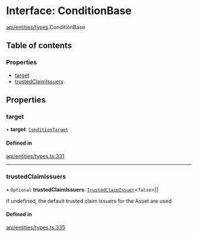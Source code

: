 # Interface: ConditionBase

[api/entities/types](../wiki/api.entities.types).ConditionBase

## Table of contents

### Properties

- [target](../wiki/api.entities.types.ConditionBase#target)
- [trustedClaimIssuers](../wiki/api.entities.types.ConditionBase#trustedclaimissuers)

## Properties

### target

• **target**: [`ConditionTarget`](../wiki/api.entities.types.ConditionTarget)

#### Defined in

[api/entities/types.ts:331](https://github.com/PolymeshAssociation/polymesh-sdk/blob/88db4a91/src/api/entities/types.ts#L331)

___

### trustedClaimIssuers

• `Optional` **trustedClaimIssuers**: [`TrustedClaimIssuer`](../wiki/api.entities.types.TrustedClaimIssuer)\<``false``\>[]

if undefined, the default trusted claim issuers for the Asset are used

#### Defined in

[api/entities/types.ts:335](https://github.com/PolymeshAssociation/polymesh-sdk/blob/88db4a91/src/api/entities/types.ts#L335)
